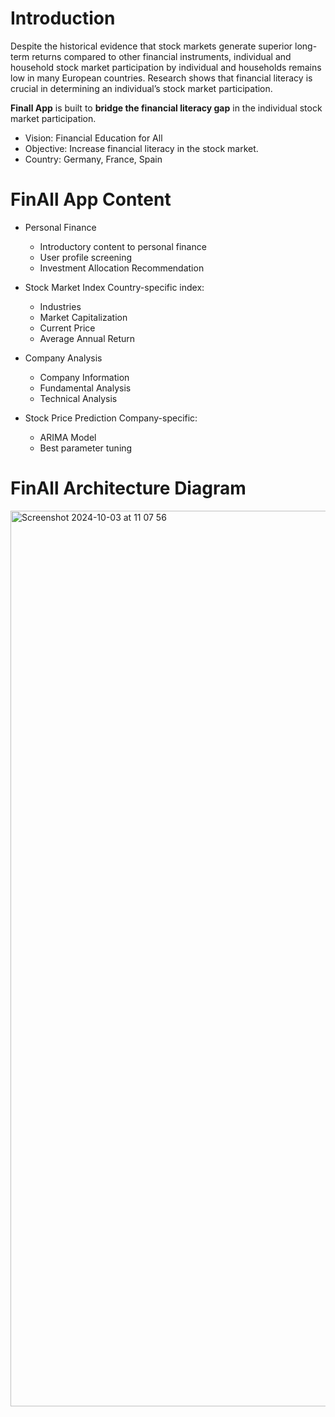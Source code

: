 # Introduction
Despite the historical evidence that stock markets generate superior long-term returns compared to other financial instruments, individual and household stock market participation by individual and households remains low in many European countries.
Research shows that financial literacy is crucial in determining an individual’s stock market participation.

**Finall App** is built to **bridge the financial literacy gap** in the individual stock market participation.

- Vision: Financial Education for All
- Objective: Increase financial literacy in the stock market.
- Country: Germany, France, Spain

# FinAll App Content
- Personal Finance
  - Introductory content to personal finance
  - User profile screening
  - Investment Allocation Recommendation
   
- Stock Market Index
  Country-specific index:
  - Industries
  - Market Capitalization
  - Current Price
  - Average Annual Return

- Company Analysis
  - Company Information
  - Fundamental Analysis
  - Technical Analysis
    
- Stock Price Prediction
  Company-specific:
  - ARIMA Model
  - Best parameter tuning
  
# FinAll Architecture Diagram

<img width="1433" alt="Screenshot 2024-10-03 at 11 07 56" src="https://github.com/user-attachments/assets/3951724a-7f9b-4557-b0e4-7762bcd43cab">

